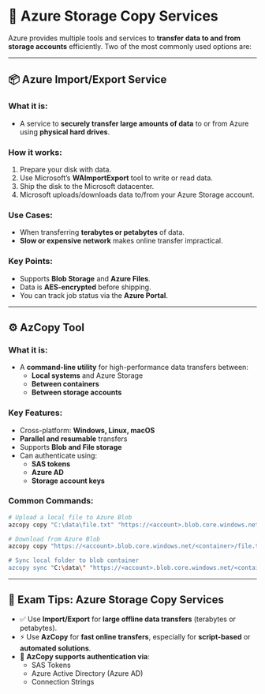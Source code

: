 # 🔄 Azure Storage Copy Services

Azure provides multiple tools and services to **transfer data to and from storage accounts** efficiently. Two of the most commonly used options are:

---

## 📦 Azure Import/Export Service

### What it is:
- A service to **securely transfer large amounts of data** to or from Azure using **physical hard drives**.

### How it works:
1. Prepare your disk with data.
2. Use Microsoft’s **WAImportExport** tool to write or read data.
3. Ship the disk to the Microsoft datacenter.
4. Microsoft uploads/downloads data to/from your Azure Storage account.

### Use Cases:
- When transferring **terabytes or petabytes** of data.
- **Slow or expensive network** makes online transfer impractical.

### Key Points:
- Supports **Blob Storage** and **Azure Files**.
- Data is **AES-encrypted** before shipping.
- You can track job status via the **Azure Portal**.

---

## ⚙️ AzCopy Tool

### What it is:
- A **command-line utility** for high-performance data transfers between:
  - **Local systems** and Azure Storage
  - **Between containers**
  - **Between storage accounts**

### Key Features:
- Cross-platform: **Windows, Linux, macOS**
- **Parallel and resumable** transfers
- Supports **Blob and File storage**
- Can authenticate using:
  - **SAS tokens**
  - **Azure AD**
  - **Storage account keys**

### Common Commands:

```bash
# Upload a local file to Azure Blob
azcopy copy "C:\data\file.txt" "https://<account>.blob.core.windows.net/<container>?<SAS-token>"

# Download from Azure Blob
azcopy copy "https://<account>.blob.core.windows.net/<container>/file.txt?<SAS-token>" "C:\downloads\"

# Sync local folder to blob container
azcopy sync "C:\data\" "https://<account>.blob.core.windows.net/<container>?<SAS-token>"
```

---

## 🧠 Exam Tips: Azure Storage Copy Services

- ✅ Use **Import/Export** for **large offline data transfers** (terabytes or petabytes).
- ⚡ Use **AzCopy** for **fast online transfers**, especially for **script-based** or **automated solutions**.
- 🔐 **AzCopy supports authentication via**:
  - SAS Tokens
  - Azure Active Directory (Azure AD)
  - Connection Strings
